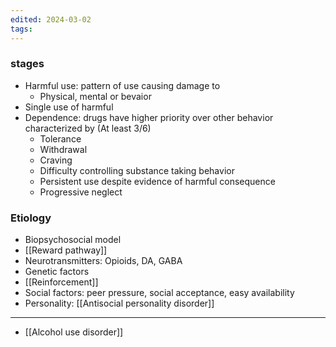 ```yaml
---
edited: 2024-03-02
tags:
---
```

### stages
- Harmful use: pattern of use causing damage to 
	- Physical, mental or bevaior
- Single use of harmful
- Dependence: drugs have higher priority over other behavior characterized by (At least 3/6)
	- Tolerance
	- Withdrawal 
	- Craving 
	- Difficulty controlling substance taking behavior 
	- Persistent use despite evidence of harmful consequence
	- Progressive neglect 

### Etiology
- Biopsychosocial model
- [[Reward pathway]] 
- Neurotransmitters: Opioids, DA, GABA
- Genetic factors
- [[Reinforcement]] 
- Social factors: peer pressure, social acceptance, easy availability 
- Personality: [[Antisocial personality disorder]] 


---

- [[Alcohol use disorder]] 